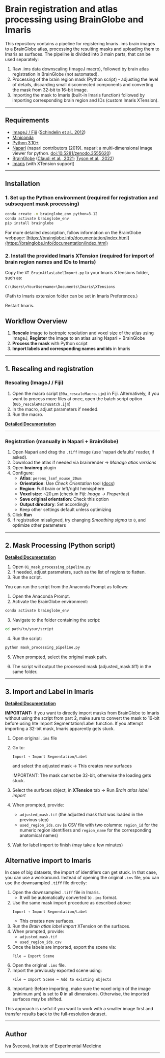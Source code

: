 # Brain registration and atlas processing using BrainGlobe and Imaris

This repository contains a pipeline for registering Imaris .ims brain images to a BrainGlobe atlas, processing the resulting masks and uploading them to Imaris as surfaces. The pipeline is divided into 3 main parts, that can be used separately:

1. Raw .ims data downscaling (ImageJ macro), followed by brain atlas registration in BrainGlobe (not automated).
2. Processing of the brain region mask (Python script) - adjusting the level of details, discarding small disconnected components and converting the mask from 32-bit to 16-bit image. 
3. Importing the mask to Imaris (built-in Imaris function) followed by importing corresponding brain region and IDs (custom Imaris XTension).

---

## &#x20;Requirements

- [ImageJ / Fiji](https://fiji.sc/) ([Schindelin et al., 2012](https://doi.org/10.1038/nmeth.2019))
- [Miniconda](https://docs.conda.io/en/latest/miniconda.html)
- [Python 3.10+](https://www.python.org/)
- [Napari](https://napari.org/) (napari contributors (2019). napari: a multi-dimensional image viewer for python. [doi:10.5281/zenodo.3555620](https://zenodo.org/record/3555620))
- [BrainGlobe](https://brainglobe.info/) ([Claudi et al., 2021](https://joss.theoj.org/papers/10.21105/joss.02668); [Tyson et al., 2022](https://doi.org/10.1038/s41598-021-04676-9))
- [Imaris](https://imaris.oxinst.com/) (with XTension support)

---

## Installation

### 1. Set up the Python environment (required for registration and subsequent mask processing)

```bash
conda create -n brainglobe_env python=3.12
conda activate brainglobe_env
pip install brainglobe
```

For more detailed description, follow information on the BrainGlobe webpage: [https://brainglobe.info/documentation/index.html](https://brainglobe.info/documentation/index.html)

### 2. Install the provided Imaris XTension (required for import of brain region names and IDs to Imaris)

Copy the `XT_BrainAtlasLabelImport.py` to your Imaris XTensions folder, such as:

```
C:\Users\<YourUsername>\Documents\Imaris\XTensions
```

(Path to Imaris extension folder can be set in Imaris Preferences.)

Restart Imaris.

## Workflow Overview

1. **Rescale** image to isotropic resolution and voxel size of the atlas using ImageJ, **Register** the image to an atlas using Napari + BrainGlobe
2. **Process the mask** with Python script
3. **Import labels and corresponding names and ids** in Imaris

---

## 1. Rescaling and registration
### Rescaling (ImageJ / Fiji) 

1. Open the macro script (`00a_rescaleMacro.ijm`) in Fiji. Alternatively, if you want to process more files at once, open the batch script option (`00b_rescaleMacroBatch.ijm`)
2. In the macro, adjust parameters if needed.
3. Run the macro.

**[Detailed Documentation](docs/00_rescaleMacro_documentation.md)**

---

### Registration (manually in Napari + BrainGlobe)

1. Open Napari and drag the `.tiff` image (use 'napari defaults' reader, if asked).
2. Download the atlas if needed via brainrender → *Manage atlas versions*
3. Open **brainreg** plugin
4. Configure:
   - **Atlas**: `perens_lsmf_mouse_20um`
   - **Orientation**: Use *Check Orientation* tool ([docs](https://brainglobe.info/documentation/brainreg/user-guide/checking-orientation.html))
   - **Region**: Full brain or left/right hemisphere
   - **Voxel size**: \~20 µm (check in Fiji: *Image → Properties*)
   - **Save original orientation**: Check this option
   - **Output directory**: Set accordingly
   - Keep other settings default unless optimizing
5. Click **Run**
6. If registration misaligned, try changing *Smoothing sigma* to `0`, and optimize other parameters

---

## 2. Mask Processing (Python script)

**[Detailed Documentation](docs/01_mask_processing_pipeline_documentation.md)**

1. Open `01_mask_processing_pipeline.py`
2. If needed, adjust parameters, such as the list of regions to flatten.
3. Run the script. 

You can run the script from the Anaconda Prompt as follows:

1. Open the Anaconda Prompt.
2. Activate the BrainGlobe environment:

```bash
conda activate brainglobe_env
```

3. Navigate to the folder containing the script:

```bash
cd path/to/your/script
```

4. Run the script:

```bash
python mask_processing_pipeline.py
```

5. When prompted, select the original mask path.

6. The script will output the processed mask (adjusted\_mask.tiff) in the same folder.

---

## 3. Import and Label in Imaris

**[Detailed Documentation](docs/XT_ImportBrainRegionIdentificators_documentation.md)**

**IMPORTANT:** If you want to directly import masks from BrainGlobe to Imaris without using the script from part 2, make sure to convert the mask to 16-bit before using hte Import Segmentation/Label function. If you attempt importing a 32-bit mask, Imaris apparently gets stuck.

1. Open original `.ims` file
2. Go to:
   ```
   Import → Import Segmentation/Label
   ```
   and select the adjusted mask → This creates new surfaces

   IMPORTANT: The mask cannot be 32-bit, otherwise the loading gets stuck.
3. Select the surfaces object, in **XTension** tab → Run *Brain atlas label import*
4. When prompted, provide:
   - `adjusted_mask.tif` (the adjusted mask that was loaded in the previous step)
   - `used_region_ids.csv` (a CSV file with two columns: `region_id` for the numeric region identifiers and `region_name` for the corresponding anatomical names)&#x20;
5. Wait for label import to finish (may take a few minutes)



## Alternative import to Imaris

In case of big datasets, the import of identifiers can get stuck. In that case, you can use a workaround. Instead of opening the original `.ims` file, you can use the downsampled `.tiff` file directly:

1. Open the downsampled `.tiff` file in Imaris.
   - It will be automatically converted to `.ims` format.
2. Use the same mask import procedure as described above:
   ```
   Import → Import Segmentation/Label
   ```
   - This creates new surfaces.
3. Run the *Brain atlas label import* XTension on the surfaces.
4. When prompted, provide:
   - `adjusted_mask.tif`
   - `used_region_ids.csv`
5. Once the labels are imported, export the scene via:
   ```
   File → Export Scene
   ```
6. Open the original `.ims` file.
7. Import the previously exported scene using:
   ```
   File → Import Scene → Add to existing objects
   ```
8. Important: Before importing, make sure the voxel origin of the image (minimum µm) is set to **0** in all dimensions. Otherwise, the imported surfaces may be shifted.

This approach is useful if you want to work with a smaller image first and transfer results back to the full-resolution dataset.

---

## Author

Iva Švecová, Institute of Experimental Medicine

---

